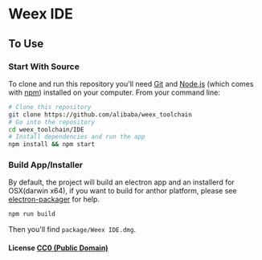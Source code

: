 # Weex IDE

## To Use

### Start With Source

To clone and run this repository you'll need [Git](https://git-scm.com) and [Node.js](https://nodejs.org/en/download/) (which comes with [npm](http://npmjs.com)) installed on your computer. From your command line:

```bash
# Clone this repository
git clone https://github.com/alibaba/weex_toolchain
# Go into the repository
cd weex_toolchain/IDE
# Install dependencies and run the app
npm install && npm start
```

### Build App/Installer

By default, the project will build an electron app and an installerd for OSX(darwin x64), if you want to build for anthor platform, please see [electron-packager](https://www.npmjs.com/package/electron-packager) for help.

```bash
npm run build
```

Then you'll find `package/Weex IDE.dmg`.

#### License [CC0 (Public Domain)](LICENSE.md)
